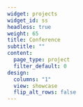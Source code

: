 ```yaml
---
widget: projects
widget_id: ss
headless: true
weight: 65
title: Conference
subtitle: ""
content:
  page_type: project
  filter_default: 0
design:
  columns: "1"
  view: showcase
  flip_alt_rows: false
---
```

